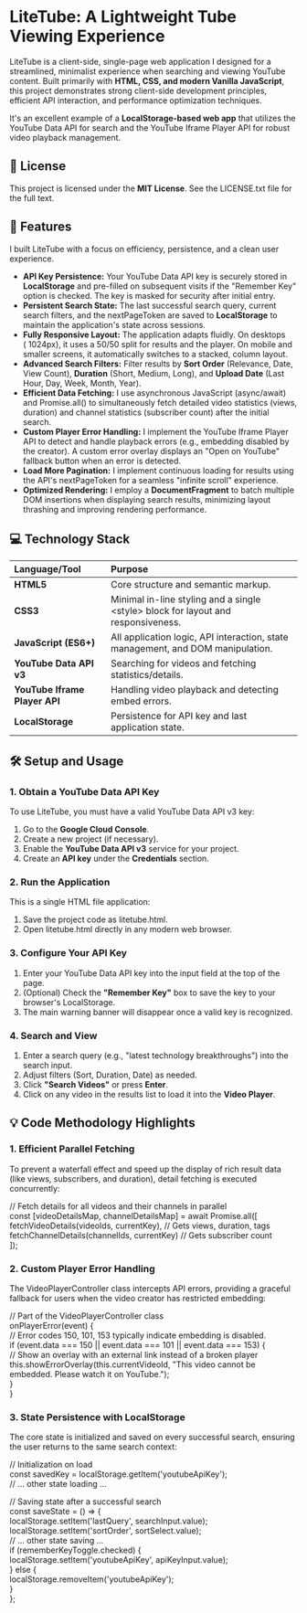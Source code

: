 # **LiteTube: A Lightweight Tube Viewing Experience**

LiteTube is a client-side, single-page web application I designed for a streamlined, minimalist experience when searching and viewing YouTube content. Built primarily with **HTML, CSS, and modern Vanilla JavaScript**, this project demonstrates strong client-side development principles, efficient API interaction, and performance optimization techniques.

It's an excellent example of a **LocalStorage-based web app** that utilizes the YouTube Data API for search and the YouTube Iframe Player API for robust video playback management.

## **📜 License**

This project is licensed under the **MIT License**. See the LICENSE.txt file for the full text.

## **🚀 Features**

I built LiteTube with a focus on efficiency, persistence, and a clean user experience.

* **API Key Persistence:** Your YouTube Data API key is securely stored in **LocalStorage** and pre-filled on subsequent visits if the "Remember Key" option is checked. The key is masked for security after initial entry.  
* **Persistent Search State:** The last successful search query, current search filters, and the nextPageToken are saved to **LocalStorage** to maintain the application's state across sessions.  
* **Fully Responsive Layout:** The application adapts fluidly. On desktops ($\>1024$px), it uses a 50/50 split for results and the player. On mobile and smaller screens, it automatically switches to a stacked, column layout.  
* **Advanced Search Filters:** Filter results by **Sort Order** (Relevance, Date, View Count), **Duration** (Short, Medium, Long), and **Upload Date** (Last Hour, Day, Week, Month, Year).  
* **Efficient Data Fetching:** I use asynchronous JavaScript (async/await) and Promise.all() to simultaneously fetch detailed video statistics (views, duration) and channel statistics (subscriber count) after the initial search.  
* **Custom Player Error Handling:** I implement the YouTube Iframe Player API to detect and handle playback errors (e.g., embedding disabled by the creator). A custom error overlay displays an "Open on YouTube" fallback button when an error is detected.  
* **Load More Pagination:** I implement continuous loading for results using the API's nextPageToken for a seamless "infinite scroll" experience.  
* **Optimized Rendering:** I employ a **DocumentFragment** to batch multiple DOM insertions when displaying search results, minimizing layout thrashing and improving rendering performance.

## **💻 Technology Stack**

| Language/Tool | Purpose |
| :---- | :---- |
| **HTML5** | Core structure and semantic markup. |
| **CSS3** | Minimal in-line styling and a single \<style\> block for layout and responsiveness. |
| **JavaScript (ES6+)** | All application logic, API interaction, state management, and DOM manipulation. |
| **YouTube Data API v3** | Searching for videos and fetching statistics/details. |
| **YouTube Iframe Player API** | Handling video playback and detecting embed errors. |
| **LocalStorage** | Persistence for API key and last application state. |

## **🛠️ Setup and Usage**

### **1\. Obtain a YouTube Data API Key**

To use LiteTube, you must have a valid YouTube Data API v3 key:

1. Go to the **Google Cloud Console**.  
2. Create a new project (if necessary).  
3. Enable the **YouTube Data API v3** service for your project.  
4. Create an **API key** under the **Credentials** section.

### **2\. Run the Application**

This is a single HTML file application:

1. Save the project code as litetube.html.  
2. Open litetube.html directly in any modern web browser.

### **3\. Configure Your API Key**

1. Enter your YouTube Data API key into the input field at the top of the page.  
2. (Optional) Check the **"Remember Key"** box to save the key to your browser's LocalStorage.  
3. The main warning banner will disappear once a valid key is recognized.

### **4\. Search and View**

1. Enter a search query (e.g., "latest technology breakthroughs") into the search input.  
2. Adjust filters (Sort, Duration, Date) as needed.  
3. Click **"Search Videos"** or press **Enter**.  
4. Click on any video in the results list to load it into the **Video Player**.

## **💡 Code Methodology Highlights**

### **1\. Efficient Parallel Fetching**

To prevent a waterfall effect and speed up the display of rich result data (like views, subscribers, and duration), detail fetching is executed concurrently:

// Fetch details for all videos and their channels in parallel  
const \[videoDetailsMap, channelDetailsMap\] \= await Promise.all(\[  
    fetchVideoDetails(videoIds, currentKey), // Gets views, duration, tags  
    fetchChannelDetails(channelIds, currentKey) // Gets subscriber count  
\]);

### **2\. Custom Player Error Handling**

The VideoPlayerController class intercepts API errors, providing a graceful fallback for users when the video creator has restricted embedding:

// Part of the VideoPlayerController class  
onPlayerError(event) {  
    // Error codes 150, 101, 153 typically indicate embedding is disabled.  
    if (event.data \=== 150 || event.data \=== 101 || event.data \=== 153\) {  
        // Show an overlay with an external link instead of a broken player  
        this.showErrorOverlay(this.currentVideoId, "This video cannot be embedded. Please watch it on YouTube.");  
    }  
}

### **3\. State Persistence with LocalStorage**

The core state is initialized and saved on every successful search, ensuring the user returns to the same search context:

// Initialization on load  
const savedKey \= localStorage.getItem('youtubeApiKey');  
// ... other state loading ...

// Saving state after a successful search  
const saveState \= () \=\> {  
    localStorage.setItem('lastQuery', searchInput.value);  
    localStorage.setItem('sortOrder', sortSelect.value);  
    // ... other state saving ...  
    if (rememberKeyToggle.checked) {  
        localStorage.setItem('youtubeApiKey', apiKeyInput.value);  
    } else {  
        localStorage.removeItem('youtubeApiKey');  
    }  
};

